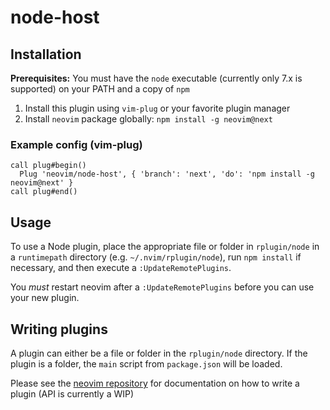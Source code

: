 # node-host
## Installation

**Prerequisites:** You must have the `node` executable (currently only 7.x is supported) on your PATH and a copy of `npm`

1. Install this plugin using `vim-plug` or your favorite plugin manager
2. Install `neovim` package globally: `npm install -g neovim@next`

### Example config (vim-plug)
```vim
call plug#begin()
  Plug 'neovim/node-host', { 'branch': 'next', 'do': 'npm install -g neovim@next' }
call plug#end()
```

## Usage
To use a Node plugin, place the appropriate file or folder in `rplugin/node` in a `runtimepath` directory (e.g. `~/.nvim/rplugin/node`), run `npm install` if necessary, and then execute a `:UpdateRemotePlugins`.

You *must* restart neovim after a `:UpdateRemotePlugins` before you can use your new plugin.

## Writing plugins
A plugin can either be a file or folder in the `rplugin/node` directory. If the plugin is a folder, the `main` script from `package.json` will be loaded.

Please see the [neovim repository](https://github.com/billyvg/node-client) for documentation on how to write a plugin (API is currently a WIP)

